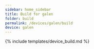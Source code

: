 ```yaml
---
sidebar: home_sidebar
title: Build for galen
folder: build
permalink: /devices/galen/build
device: galen
---
```

{% include templates/device_build.md %}
